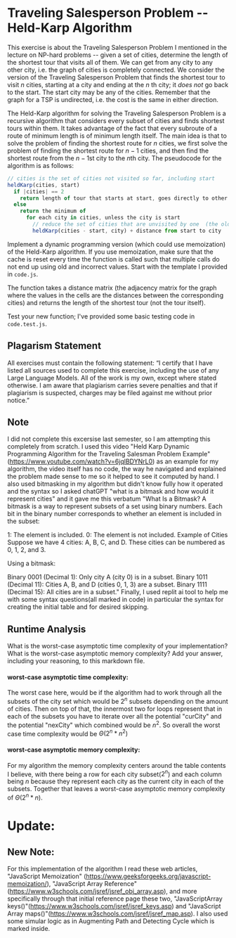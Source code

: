 # Traveling Salesperson Problem -- Held-Karp Algorithm

This exercise is about the Traveling Salesperson Problem I mentioned in the
lecture on NP-hard problems -- given a set of cities, determine the length of
the shortest tour that visits all of them. We can get from any city to any other
city, i.e. the graph of cities is completely connected. We consider the version
of the Traveling Salesperson Problem that finds the shortest tour to visit $n$
cities, starting at a city and ending at the $n$ th city; it *does not* go
back to the start. The start city may be any of the cities. Remember that the
graph for a TSP is undirected, i.e. the cost is the same in either direction.

The Held-Karp algorithm for solving the Traveling Salesperson Problem is a
recursive algorithm that considers every subset of cities and finds shortest
tours within them. It takes advantage of the fact that every subroute of a route
of minimum length is of minimum length itself. The main idea is that to solve
the problem of finding the shortest route for $n$ cities, we first solve the
problem of finding the shortest route for $n-1$ cities, and then find the
shortest route from the $n-1$st city to the $n$th city. The pseudocode for the
algorithm is as follows:

```javascript
// cities is the set of cities not visited so far, including start
heldKarp(cities, start)
  if |cities| == 2
    return length of tour that starts at start, goes directly to other city in cities
  else
    return the minimum of
      for each city in cities, unless the city is start
        // reduce the set of cities that are unvisited by one  (the old start), set the new start, add on the distance from old start to new start
        heldKarp(cities - start, city) + distance from start to city
```

Implement a dynamic programming version (which could use memoization) of the
Held-Karp algorithm. If you use memoization, make sure that the cache is reset
every time the function is called such that multiple calls do not end up using
old and incorrect values. Start with the template I provided in `code.js`.

The function takes a distance matrix (the adjacency matrix for the graph where
the values in the cells are the distances between the corresponding cities) and
returns the length of the shortest tour (not the tour itself).

Test your new function; I've provided some basic testing code in `code.test.js`.
## Plagarism Statement

All exercises must contain the following statement:
“I certify that I have listed all sources used to complete this exercise, including the use
of any Large Language Models. All of the work is my own, except where stated
otherwise. I am aware that plagiarism carries severe penalties and that if plagiarism is
suspected, charges may be filed against me without prior notice.”

## Note
I did not complete this excersise last semester, so I am attempting this completely from scratch. I used this video "Held Karp Dynamic Programming Algorithm for the Traveling Salesman Problem Example" (https://www.youtube.com/watch?v=6jqlBDYNrL0) as an example for my algorithm, the video itself has no code, the way he navigated and explained the problem made sense to me so it helped to see it computed by hand.
I also used bitmasking in my algorithm but didn't know fully how it operated and the syntax so I asked chatGPT "what is a bitmask and how would it represent cities" and it gave me this verbatum "What Is a Bitmask?
A bitmask is a way to represent subsets of a set using binary numbers. Each bit in the binary number corresponds to whether an element is included in the subset:

1: The element is included.
0: The element is not included.
Example of Cities
Suppose we have 4 cities: A, B, C, and D. These cities can be numbered as 0, 1, 2, and 3.

Using a bitmask:

Binary 0001 (Decimal 1): Only city A (city 0) is in a subset.
Binary 1011 (Decimal 11): Cities A, B, and D (cities 0, 1, 3) are a subset.
Binary 1111 (Decimal 15): All cities are in a subset." 
Finally, I used replit ai tool to help me with some syntax questions(all marked in code) in particular the syntax for creating the initial table and for desired skipping.


## Runtime Analysis

What is the worst-case asymptotic time complexity of your implementation? What
is the worst-case asymptotic memory complexity? Add your answer, including your
reasoning, to this markdown file.

#### worst-case asymptotic time complexity:
The worst case here, would be if the algorithm had to work through all the subsets of the city set which would be $2^n$ subsets depending on the amount of cities. Then on top of that, the innermost two for loops represent that in each of the subsets you have to iterate over all the potential "curCity" and the potential "nexCity" which combined would be $n^2$. So overall the worst case time complexity would be $\Theta(2^n * n^2)$

#### worst-case asymptotic memory complexity:
For my algorithm the memory complexity centers around the table contents I believe, with there being a row for each city subset($2^n$) and each column being $n$ because they represent each city as the current city in each of the subsets. Together that leaves a worst-case asymptotic memory complexity of $\Theta(2^n * n)$.

# Update:

## New Note:

For this implementation of the algorithm I read these web articles, "JavaScript Memoization" (https://www.geeksforgeeks.org/javascript-memoization/), "JavaScript Array Reference" (https://www.w3schools.com/jsref/jsref_obj_array.asp), and more specifically through that initial reference page these two, "JavaScriptArray keys()"(https://www.w3schools.com/jsref/jsref_keys.asp) and "JavaScript Array maps()"(https://www.w3schools.com/jsref/jsref_map.asp). I also used some simular logic as in Augmenting Path and Detecting Cycle which is marked inside.




